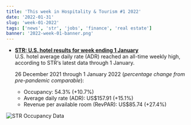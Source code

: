 ```yaml
---
title: 'This week in Hospitality & Tourism #1 2022'
date: '2022-01-31'
slug: 'week-01-2022'
tags: ['news', 'str', 'jobs', 'finance', 'real estate']
banner: '2022-week-01-banner.png'
---
```


- **[STR: U.S. hotel results for week ending 1 January](https://str.com/press-release/str-us-hotel-results-week-ending-1-january)**  
  U.S. hotel average daily rate (ADR) reached an all-time weekly high, according to STR‘s latest data through 1 January.

  26 December 2021 through 1 January 2022 (_percentage change from pre-pandemic comparable_):

  - Occupancy: 54.3% (+10.7%)
  - Average daily rate (ADR): US$157.91 (+15.1%)
  - Revenue per available room (RevPAR): US$85.74 (+27.4%)

![STR Occupancy Data](/images/blogimages/2022-week-01-occupancy.png)
